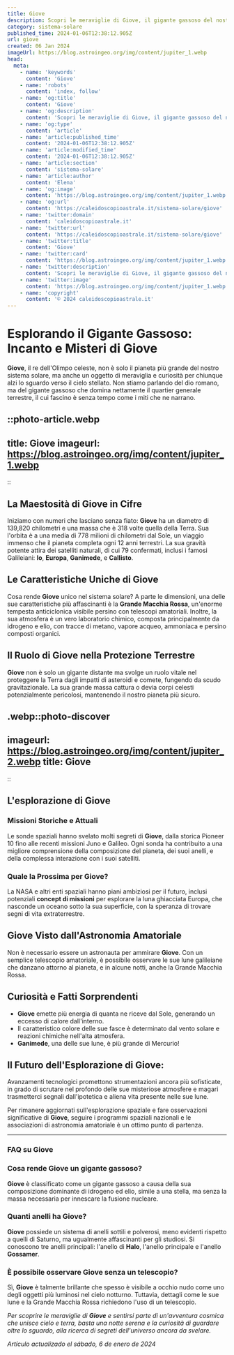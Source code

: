 ```yaml
---
title: Giove
description: Scopri le meraviglie di Giove, il gigante gassoso del nostro sistema solare, con dati affascinanti e foto spettacolari!
category: sistema-solare
published_time: 2024-01-06T12:38:12.905Z
url: giove
created: 06 Jan 2024
imageUrl: https://blog.astroingeo.org/img/content/jupiter_1.webp
head:
  meta:
    - name: 'keywords'
      content: 'Giove'
    - name: 'robots'
      content: 'index, follow'
    - name: 'og:title'
      content: 'Giove'
    - name: 'og:description'
      content: 'Scopri le meraviglie di Giove, il gigante gassoso del nostro sistema solare, con dati affascinanti e foto spettacolari!'
    - name: 'og:type'
      content: 'article'
    - name: 'article:published_time'
      content: '2024-01-06T12:38:12.905Z'
    - name: 'article:modified_time'
      content: '2024-01-06T12:38:12.905Z'
    - name: 'article:section'
      content: 'sistema-solare'
    - name: 'article:author'
      content: 'Elena'
    - name: 'og:image'
      content: 'https://blog.astroingeo.org/img/content/jupiter_1.webp'
    - name: 'og:url'
      content: 'https://caleidoscopioastrale.it/sistema-solare/giove'
    - name: 'twitter:domain'
      content: 'caleidoscopioastrale.it'
    - name: 'twitter:url'
      content: 'https://caleidoscopioastrale.it/sistema-solare/giove'
    - name: 'twitter:title'
      content: 'Giove'
    - name: 'twitter:card'
      content: 'https://blog.astroingeo.org/img/content/jupiter_1.webp'
    - name: 'twitter:description'
      content: 'Scopri le meraviglie di Giove, il gigante gassoso del nostro sistema solare, con dati affascinanti e foto spettacolari!'
    - name: 'twitter:image'
      content: 'https://blog.astroingeo.org/img/content/jupiter_1.webp'
    - name: 'copyright'
      content: '© 2024 caleidoscopioastrale.it'
---
```

# Esplorando il Gigante Gassoso: Incanto e Misteri di **Giove**

**Giove**, il re dell'Olimpo celeste, non è solo il pianeta più grande del nostro sistema solare, ma anche un oggetto di meraviglia e curiosità per chiunque alzi lo sguardo verso il cielo stellato. Non stiamo parlando del dio romano, ma del gigante gassoso che domina nettamente il quartier generale terrestre, il cui fascino è senza tempo come i miti che ne narrano.

::photo-article.webp
---
title: Giove
imageurl: https://blog.astroingeo.org/img/content/jupiter_1.webp
---
::

## La Maestosità di **Giove** in Cifre

Iniziamo con numeri che lasciano senza fiato: **Giove** ha un diametro di 139,820 chilometri e una massa che è 318 volte quella della Terra. Sua l'orbita è a una media di 778 milioni di chilometri dal Sole, un viaggio immenso che il pianeta completa ogni 12 anni terrestri. La sua gravità potente attira dei satelliti naturali, di cui 79 confermati, inclusi i famosi Galileiani: **Io**, **Europa**, **Ganimede**, e **Callisto**.

## Le Caratteristiche Uniche di **Giove**

Cosa rende **Giove** unico nel sistema solare? A parte le dimensioni, una delle sue caratteristiche più affascinanti è la **Grande Macchia Rossa**, un'enorme tempesta anticiclonica visibile persino con telescopi amatoriali. Inoltre, la sua atmosfera è un vero laboratorio chimico, composta principalmente da idrogeno e elio, con tracce di metano, vapore acqueo, ammoniaca e persino composti organici.

## Il Ruolo di **Giove** nella Protezione Terrestre

**Giove** non è solo un gigante distante ma svolge un ruolo vitale nel proteggere la Terra dagli impatti di asteroidi e comete, fungendo da scudo gravitazionale. La sua grande massa cattura o devia corpi celesti potenzialmente pericolosi, mantenendo il nostro pianeta più sicuro.

.webp::photo-discover
---
imageurl: https://blog.astroingeo.org/img/content/jupiter_2.webp
title: Giove
---
::

## L'esplorazione di **Giove**

### Missioni Storiche e Attuali

Le sonde spaziali hanno svelato molti segreti di **Giove**, dalla storica Pioneer 10 fino alle recenti missioni Juno e Galileo. Ogni sonda ha contribuito a una migliore comprensione della composizione del pianeta, dei suoi anelli, e della complessa interazione con i suoi satelliti.

### Quale la Prossima per **Giove**?

La NASA e altri enti spaziali hanno piani ambiziosi per il futuro, inclusi potenziali **concept di missioni** per esplorare la luna ghiacciata Europa, che nasconde un oceano sotto la sua superficie, con la speranza di trovare segni di vita extraterrestre.

## **Giove** Visto dall'Astronomia Amatoriale

Non è necessario essere un astronauta per ammirare **Giove**. Con un semplice telescopio amatoriale, è possibile osservare le sue lune galileiane che danzano attorno al pianeta, e in alcune notti, anche la Grande Macchia Rossa.

## Curiosità e Fatti Sorprendenti

- **Giove** emette più energia di quanta ne riceve dal Sole, generando un eccesso di calore dall'interno.
- Il caratteristico colore delle sue fasce è determinato dal vento solare e reazioni chimiche nell'alta atmosfera.
- **Ganimede**, una delle sue lune, è più grande di Mercurio!

## Il Futuro dell'Esplorazione di **Giove**: 

Avanzamenti tecnologici promettono strumentazioni ancora più sofisticate, in grado di scrutare nel profondo delle sue misteriose atmosfere e magari trasmetterci segnali dall'ipotetica e aliena vita presente nelle sue lune.

Per rimanere aggiornati sull'esplorazione spaziale e fare osservazioni significative di **Giove**, seguire i programmi spaziali nazionali e le associazioni di astronomia amatoriale è un ottimo punto di partenza.

---

### FAQ su **Giove**

### Cosa rende **Giove** un gigante gassoso?

**Giove** è classificato come un gigante gassoso a causa della sua composizione dominante di idrogeno ed elio, simile a una stella, ma senza la massa necessaria per innescare la fusione nucleare.

### Quanti anelli ha **Giove**?

**Giove** possiede un sistema di anelli sottili e polverosi, meno evidenti rispetto a quelli di Saturno, ma ugualmente affascinanti per gli studiosi. Si conoscono tre anelli principali: l'anello di **Halo**, l'anello principale e l'anello **Gossamer**.

### È possibile osservare **Giove** senza un telescopio?

Sì, **Giove** è talmente brillante che spesso è visibile a occhio nudo come uno degli oggetti più luminosi nel cielo notturno. Tuttavia, dettagli come le sue lune e la Grande Macchia Rossa richiedono l'uso di un telescopio.

*Per scoprire le meraviglie di **Giove** e sentirsi parte di un'avventura cosmica che unisce cielo e terra, basta una notte serena e la curiosità di guardare oltre lo sguardo, alla ricerca di segreti dell'universo ancora da svelare.*

_Artículo actualizado el sábado, 6 de enero de 2024_